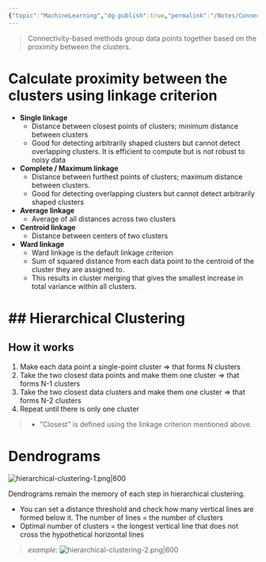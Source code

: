 ```yaml
---
{"topic":"MachineLearning","dg-publish":true,"permalink":"/Notes/Connectivity-based Clustering/","dgPassFrontmatter":true,"noteIcon":""}
---
```


> Connectivity-based methods group data points together based on the proximity between the clusters.

# Calculate proximity between the clusters using linkage criterion
- **Single linkage**
	- Distance between closest points of clusters; minimum distance between clusters
	- Good for detecting arbitrarily shaped clusters but cannot detect overlapping clusters. It is efficient to compute but is not robust to noisy data
- **Complete / Maximum linkage**
	- Distance between furthest points of clusters; maximum distance between clusters. 
	- Good for detecting overlapping clusters but cannot detect arbitrarily shaped clusters
- **Average linkage**
	- Average of all distances across two clusters
- **Centroid linkage**
	- Distance between centers of two clusters
- **Ward linkage**
	- Ward linkage is the default linkage criterion
	- Sum of squared distance from each data point to the centroid of the cluster they are assigned to.
	- This results in cluster merging that gives the smallest increase in total variance within all clusters. 
# ## Hierarchical Clustering
## How it works
1. Make each data point a single-point cluster => that forms N clusters
2. Take the two closest data points and make them one cluster => that forms N-1 clusters
3. Take the two closest data clusters and make them one cluster => that forms N-2 clusters
4. Repeat until there is only one cluster

> - "Closest" is defined using the linkage criterion mentioned above.
	
# Dendrograms
![hierarchical-clustering-1.png|600](/img/user/_assets/images/hierarchical-clustering-1.png)

Dendrograms remain the memory of each step in hierarchical clustering.
- You can set a distance threshold and check how many vertical lines are formed below it. The number of lines = the number of clusters
- Optimal number of clusters = the longest vertical line that does not cross the hypothetical horizontal lines 
> *example*:
![hierarchical-clustering-2.png|600](/img/user/_assets/images/hierarchical-clustering-2.png)

